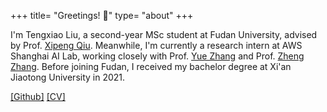 +++
title= "Greetings! :wave:"
type= "about"
+++

I'm Tengxiao Liu, a second-year MSc student at Fudan University, advised by Prof. [Xipeng Qiu](https://xpqiu.github.io). Meanwhile, I'm currently a research intern at AWS Shanghai AI Lab, working closely with Prof. [Yue Zhang](https://frcchang.github.io/) and Prof. [Zheng Zhang](https://research.shanghai.nyu.edu/cn/centers-and-institutes/datascience/people/zheng-zhang).
Before joining Fudan, I received my bachelor degree at Xi'an Jiaotong University in 2021.

[\[Github\]](https://github.com/tengxiaoliu/) [\[CV\]](https://tengxiaoliu.github.io/file/cv_Tengxiao_Liu.pdf) 
